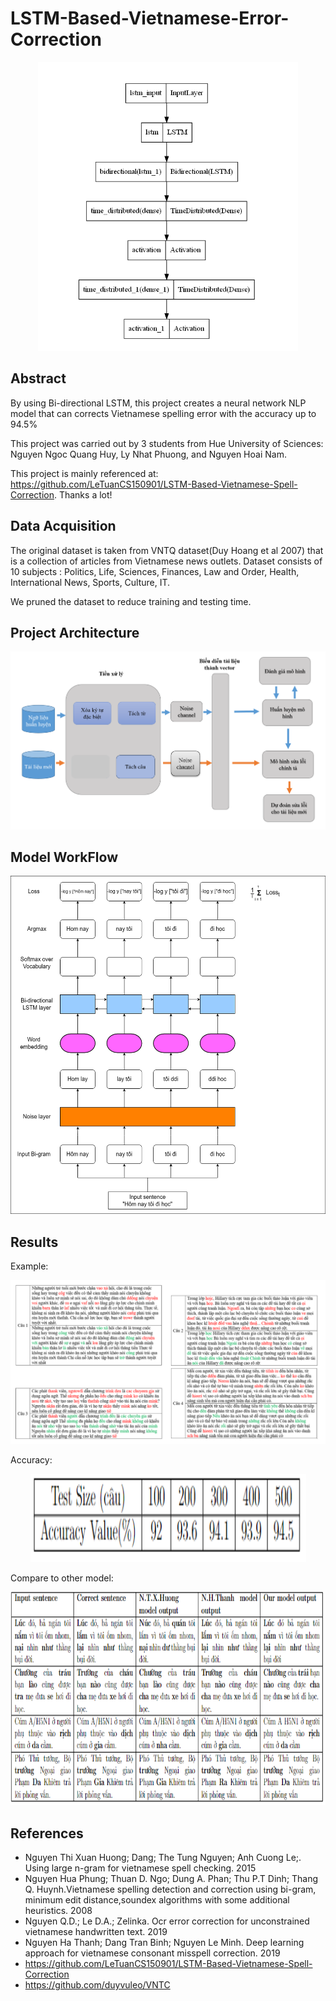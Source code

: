 # LSTM-Based-Vietnamese-Error-Correction

<p align="center">
  <img src="assets/fig_model_bilstm.png">
</p>

## Abstract
 By using Bi-directional LSTM, this project creates a neural network NLP model that can corrects Vietnamese spelling error with the accuracy up to 94.5%

 This project was carried out by 3 students from Hue University of Sciences: Nguyen Ngoc Quang Huy, Ly Nhat Phuong, and Nguyen Hoai Nam.
 
 This project is mainly referenced at: https://github.com/LeTuanCS150901/LSTM-Based-Vietnamese-Spell-Correction.
 Thanks a lot!

## Data Acquisition
The original dataset is taken from VNTQ dataset(Duy Hoang et al 2007) that is a collection of articles from Vietnamese news outlets. Dataset consists of 10 subjects : Politics, Life, Sciences, Finances, Law and Order, Health, International News, Sports, Culture, IT.

We pruned the dataset to reduce training and testing time.

## Project Architecture
<p align="center">
  <img src="assets/fig_architure_01.png">
</p>

## Model WorkFlow
<p align="center">
  <img src="assets/fig_bilstm_01.png"width="541" height="541">
</p>

## Results

Example:
<p align="center">
  <img src="assets/fig_example.png">
</p>

Accuracy:
<p align="center">
  <img src="assets/fig_acc.png"width="441" height="141">
</p>

Compare to other model:
<p align="center">
  <img src="assets/fig_compare.png"width="641" height="341">
</p>

## References
* Nguyen Thi Xuan Huong; Dang; The Tung Nguyen; Anh Cuong Le;. Using large n-gram for vietnamese spell checking. 2015
* Nguyen Hua Phung; Thuan D. Ngo; Dung A. Phan; Thu P.T Dinh; Thang Q. Huynh.Vietnamese spelling detection and correction using bi-gram, minimum edit distance,soundex algorithms with some additional heuristics. 2008
* Nguyen Q.D.; Le D.A.; Zelinka. Ocr error correction for unconstrained vietnamese handwritten text. 2019
* Nguyen Ha Thanh; Dang Tran Binh; Nguyen Le Minh. Deep learning approach for vietnamese consonant misspell correction. 2019
* https://github.com/LeTuanCS150901/LSTM-Based-Vietnamese-Spell-Correction
* https://github.com/duyvuleo/VNTC